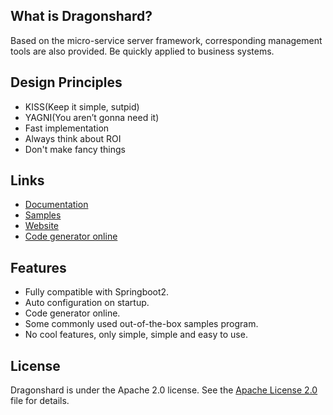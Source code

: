 




## What is Dragonshard?

Based on the micro-service server framework, corresponding management tools are also provided. Be quickly applied to business systems.

## Design Principles

-   KISS(Keep it simple, sutpid)
-   YAGNI(You aren’t gonna need it)
-   Fast implementation
-   Always think about ROI
-   Don't make fancy things

## Links

-   [Documentation](https://dragonshard.net/doc_introduction.html)
-   [Samples](https://)
-   [Website](https://dragonshard.net)
-   [Code generator online](https://dragonshard.net/code-generator.html)

## Features

-   Fully compatible with Springboot2.
-   Auto configuration on startup.
-   Code generator online.
-   Some commonly used out-of-the-box samples program.
-   No cool features, only simple, simple and easy to use.

## License

Dragonshard is under the Apache 2.0 license. See the [Apache License 2.0](http://www.apache.org/licenses/LICENSE-2.0) file for details.
